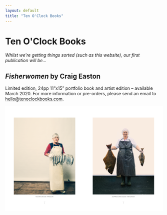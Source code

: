 ```yaml
---
layout: default
title: "Ten O'Clock Books"
---
```


# Ten O'Clock Books

_Whilst we're getting things sorted (such as this website), our first publication will be..._

## _Fisherwomen_ by Craig Easton
Limited edition, 24pp 11”x15” portfolio book and artist edition – available March 2020. For more information or pre-orders, please send an email to [hello@tenoclockbooks.com](mailto:hello@tenoclockbooks.com).

![Fisherwomen spread](/assets/images/fisherwomen_3.png)
